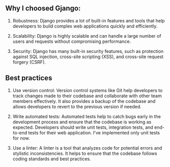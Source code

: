 ## Why I choosed Gjango:

1. Robustness: Django provides a lot of built-in features and tools that help developers to build complex web applications quickly and efficiently.

2. Scalability: Django is highly scalable and can handle a large number of users and requests without compromising performance.

3. Security: Django has many built-in security features, such as protection against SQL injection, cross-site scripting (XSS), and cross-site request forgery (CSRF).

## Best practices

1. Use version control: Version control systems like Git help developers to track changes made to their codebase and collaborate with other team members effectively. It also provides a backup of the codebase and allows developers to revert to the previous version if needed.

2. Write automated tests: Automated tests help to catch bugs early in the development process and ensure that the codebase is working as expected. Developers should write unit tests, integration tests, and end-to-end tests for their web application. I've implemented only unit tests for now.

3. Use a linter: A linter is a tool that analyzes code for potential errors and stylistic inconsistencies. It helps to ensure that the codebase follows coding standards and best practices.

